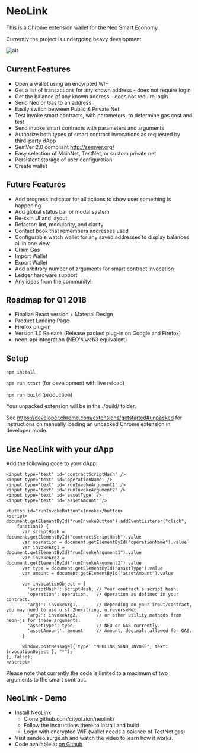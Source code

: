 # NeoLink

This is a Chrome extension wallet for the Neo Smart Economy.

Currently the project is undergoing heavy development.

![alt](https://i.gyazo.com/816b21e8fcbb35073919603c9d6030c1.gif)


## Current Features

* Open a wallet using an encyrpted WIF
* Get a list of transactions for any known address - does not require login
* Get the balance of any known address - does not require login
* Send Neo or Gas to an address
* Easily switch between Public & Private Net
* Test invoke smart contracts, with parameters, to determine gas cost and test
* Send invoke smart contracts with parameters and arguments
* Authorize both types of smart contract invocations as requested by third-party dApp
* SemVer 2.0 compliant http://semver.org/
* Easy selection of MainNet, TestNet, or custom private net
* Persistent storage of user configuration
* Create wallet

## Future Features

*    Add progress indicator for all actions to show user something is happening
*    Add global status bar or modal system
*    Re-skin UI and layout
*    Refactor: lint, modularity, and clarity
*    Contact book that remembers addresses used
*    Configurable watch wallet for any saved addresses to display balances all in one view
*    Claim Gas
*    Import Wallet
*    Export Wallet
*    Add arbitrary number of arguments for smart contract invocation
*    Ledger hardware support
*    Any ideas from the community!

## Roadmap for Q1 2018

* Finalize React version + Material Design
* Product Landing Page
* Firefox plug-in
* Version 1.0 Release (Release packed plug-in on Google and Firefox)
* neon-api integration (NEO's web3 equivalent)


## Setup

`npm install`

`npm run start` (for development with live reload)

`npm run build` (production)


Your unpacked extension will be in the ./build/ folder.

See https://developer.chrome.com/extensions/getstarted#unpacked for instructions on manually loading an unpacked Chrome extension in developer mode.

## Use NeoLink with your dApp

Add the following code to your dApp:


```
<input type='text' id='contractScriptHash' />
<input type='text' id='operationName' />
<input type='text' id='runInvokeArgument1' />
<input type='text' id='runInvokeArgument2' />
<input type='text' id='assetType' />
<input type='text' id='assetAmount' />

<button id="runInvokeButton">Invoke</button>
<script>
document.getElementById("runInvokeButton").addEventListener("click",
    function() {
      var scriptHash = document.getElementById("contractScriptHash").value
      var operation = document.getElementById("operationName").value
      var invokeArg1 = document.getElementById("runInvokeArgument1").value
      var invokeArg2 = document.getElementById("runInvokeArgument2").value
      var type = document.getElementById("assetType").value
      var amount = document.getElementById("assetAmount").value

      var invocationObject = {
        'scriptHash': scriptHash, // Your contract's script hash.
        'operation': operation,   // Operation as defined in your contract.
        'arg1': invokeArg1,       // Depending on your input/contract, you may need to use u.str2hexstring, u.reverseHex
        'arg2': invokeArg2,       // or other utility methods from neon-js for these arguments.
        'assetType': type,        // NEO or GAS currently.
        'assetAmount': amount     // Amount, decimals allowed for GAS.
      }

      window.postMessage({ type: "NEOLINK_SEND_INVOKE", text: invocationObject }, "*");
}, false);
</script>
```

Please note that currently the code is limited to a maximum of two arguments to the smart contract.

## NeoLink - Demo

- Install NeoLink
    - Clone github.com/cityofzion/neolink/
    - Follow the instructions there to install and build
    - Login with encrypted WIF (wallet needs a balance of TestNet gas)
- Visit sendeo.surge.sh and watch the video to learn how it works.
- Code available at [on Github](https://github.com/slipo/sendeo)
